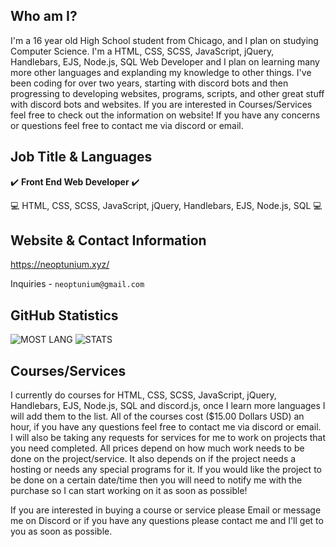 ## Who am I?
I'm a 16 year old High School student from Chicago, and I plan on studying Computer Science. I'm a HTML, CSS, SCSS, JavaScript, jQuery, Handlebars, EJS, Node.js, SQL Web Developer and I plan on learning many more other languages and explanding my knowledge to other things. I've been coding for over two years, starting with discord bots and then progressing to developing websites, programs, scripts, and other great stuff with discord bots and websites. If you are interested in Courses/Services feel free to check out the information on website! If you have any concerns or questions feel free to contact me via discord or email.

## Job Title & Languages 
✔️ **Front End Web Developer** ✔️

💻 HTML, CSS, SCSS, JavaScript, jQuery, Handlebars, EJS, Node.js, SQL 💻

## Website & Contact Information 
https://neoptunium.xyz/

Inquiries - `neoptunium@gmail.com`

## GitHub Statistics
<img alt="MOST LANG" src="https://github-readme-stats.vercel.app/api/top-langs/?username=Neoptunium&layout=compact&theme=react">

<img alt="STATS" src="https://github-readme-stats.vercel.app/api?username=Neoptunium&show_icons=true&theme=react&hide=prs,issues">

## Courses/Services
I currently do courses for HTML, CSS, SCSS, JavaScript, jQuery, Handlebars, EJS, Node.js, SQL and discord.js, once I learn more languages I will add them to the list. All of the courses cost ($15.00 Dollars USD) an hour, if you have any questions feel free to contact me via discord or email. I will also be taking any requests for services for me to work on projects that you need completed. All prices depend on how much work needs to be done on the project/service. It also depends on if the project needs a hosting or needs any special programs for it. If you would like the project to be done on a certain date/time then you will need to notify me with the purchase so I can start working on it as soon as possible!

If you are interested in buying a course or service please Email or message me on Discord or if you have any questions please contact me and I'll get to you as soon as possible.

